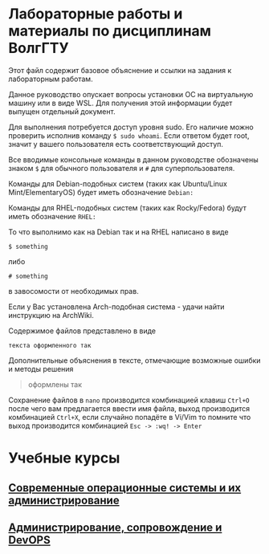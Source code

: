 # Лабораторные работы и материалы по дисциплинам ВолгГТУ

Этот файл содержит базовое объяснение и ссылки на задания к лабораторным работам.

Данное руководство опускает вопросы установки ОС на виртуальную машину или в виде WSL. Для получения этой информации будет выпущен отдельный документ.

Для выполнения потребуется доступ уровня sudo. Его наличие можно проверить исполнив команду `$ sudo whoami`. Если ответом будет root, значит у вашего пользователя есть соответствующий доступ.

Все вводимые консольные команды в данном руководстве обозначены знаком `$` для обычного пользователя и `#` для суперпользователя.

Команды для Debian-подобных систем (таких как Ubuntu/Linux Mint/ElementaryOS) будет иметь обозначение `Debian:`

Команды для RHEL-подобных систем (таких как Rocky/Fedora) будут иметь обозначение `RHEL:`

То что выполнимо как на Debian так и на RHEL написано в виде

`$ something`

либо

`# something`

в завосомости от необходимых прав.

Если у Вас установлена Arch-подобная система - удачи найти инструкцию на ArchWiki.

Содержимое файлов представлено в виде

```
текста оформленного так
```

Дополнительные объяснения в тексте, отмечающие возможные ошибки и методы решения

> оформлены так

Сохранение файлов в `nano` производится комбинацией клавиш `Ctrl+O` после чего вам предлагается ввести имя файла, выход производится комбинацией `Ctrl+X`, если случайно попадёте в Vi/Vim то помните что выход производится комбинацией `Esc -> :wq! -> Enter`

# Учебные курсы

## [Современные операционные системы  и их администрирование](./ModernOS/ModernOS.md)

## [Администрирование, сопровождение и DevOPS](./DevOPS/DevOPS.md)
